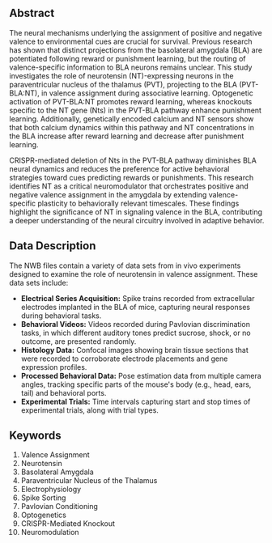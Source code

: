 ## Abstract

The neural mechanisms underlying the assignment of positive and negative valence to environmental cues are crucial for survival. Previous research has shown that distinct projections from the basolateral amygdala (BLA) are potentiated following reward or punishment learning, but the routing of valence-specific information to BLA neurons remains unclear. This study investigates the role of neurotensin (NT)-expressing neurons in the paraventricular nucleus of the thalamus (PVT), projecting to the BLA (PVT-BLA:NT), in valence assignment during associative learning. Optogenetic activation of PVT-BLA:NT promotes reward learning, whereas knockouts specific to the NT gene (Nts) in the PVT-BLA pathway enhance punishment learning. Additionally, genetically encoded calcium and NT sensors show that both calcium dynamics within this pathway and NT concentrations in the BLA increase after reward learning and decrease after punishment learning.

CRISPR-mediated deletion of Nts in the PVT-BLA pathway diminishes BLA neural dynamics and reduces the preference for active behavioral strategies toward cues predicting rewards or punishments. This research identifies NT as a critical neuromodulator that orchestrates positive and negative valence assignment in the amygdala by extending valence-specific plasticity to behaviorally relevant timescales. These findings highlight the significance of NT in signaling valence in the BLA, contributing a deeper understanding of the neural circuitry involved in adaptive behavior.

## Data Description

The NWB files contain a variety of data sets from in vivo experiments designed to examine the role of neurotensin in valence assignment. These data sets include:
- **Electrical Series Acquisition:** Spike trains recorded from extracellular electrodes implanted in the BLA of mice, capturing neural responses during behavioral tasks.
- **Behavioral Videos:** Videos recorded during Pavlovian discrimination tasks, in which different auditory tones predict sucrose, shock, or no outcome, are presented randomly.
- **Histology Data:** Confocal images showing brain tissue sections that were recorded to corroborate electrode placements and gene expression profiles.
- **Processed Behavioral Data:** Pose estimation data from multiple camera angles, tracking specific parts of the mouse's body (e.g., head, ears, tail) and behavioral ports.
- **Experimental Trials:** Time intervals capturing start and stop times of experimental trials, along with trial types.

## Keywords

1. Valence Assignment
2. Neurotensin
3. Basolateral Amygdala
4. Paraventricular Nucleus of the Thalamus
5. Electrophysiology
6. Spike Sorting
7. Pavlovian Conditioning
8. Optogenetics
9. CRISPR-Mediated Knockout
10. Neuromodulation